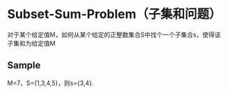 # Subset-Sum-Problem（子集和问题）  
对于某个给定值M，如何从某个给定的正整数集合S中找个一个子集合s，使得该子集和为给定值M  

## Sample
M=7，S={1,3,4,5}，则s={3,4}.
